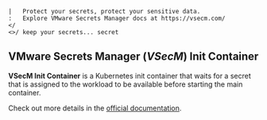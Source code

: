 ```text
|   Protect your secrets, protect your sensitive data.
:   Explore VMware Secrets Manager docs at https://vsecm.com/
</
<>/ keep your secrets... secret
```

## VMware Secrets Manager (*VSecM*) Init Container

**VSecM Init Container** is a Kubernetes init container that 
waits for a secret that is assigned to the workload to be available before 
starting the main container.

Check out more details in the [official documentation](https://vsecm.com/).
